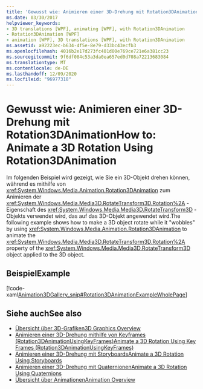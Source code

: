 ```yaml
---
title: 'Gewusst wie: Animieren einer 3D-Drehung mit Rotation3DAnimation'
ms.date: 03/30/2017
helpviewer_keywords:
- 3D translations [WPF], animating [WPF], with Rotation3DAnimation
- Rotation3DAnimation [WPF]
- animation [WPF], 3D translations [WPF], with Rotation3DAnimation
ms.assetid: a92223ec-b634-4f5e-8e79-d33bc43ecfb3
ms.openlocfilehash: 4016b2e17d273fc401d00e769ce721e6a381cc23
ms.sourcegitcommit: 9f6df084c53a3da0ea657ed0d708a72213683084
ms.translationtype: MT
ms.contentlocale: de-DE
ms.lasthandoff: 12/09/2020
ms.locfileid: "96977318"
---
```

# <a name="how-to-animate-a-3d-rotation-using-rotation3danimation"></a><span data-ttu-id="b9bd8-102">Gewusst wie: Animieren einer 3D-Drehung mit Rotation3DAnimation</span><span class="sxs-lookup"><span data-stu-id="b9bd8-102">How to: Animate a 3D Rotation Using Rotation3DAnimation</span></span>
<span data-ttu-id="b9bd8-103">Im folgenden Beispiel wird gezeigt, wie Sie ein 3D-Objekt drehen können, während es mithilfe von <xref:System.Windows.Media.Animation.Rotation3DAnimation> zum Animieren der <xref:System.Windows.Media.Media3D.RotateTransform3D.Rotation%2A> -Eigenschaft des <xref:System.Windows.Media.Media3D.RotateTransform3D> -Objekts verwendet wird, das auf das 3D-Objekt angewendet wird.</span><span class="sxs-lookup"><span data-stu-id="b9bd8-103">The following example shows how to make a 3D object rotate while it "wobbles" by using <xref:System.Windows.Media.Animation.Rotation3DAnimation> to animate the <xref:System.Windows.Media.Media3D.RotateTransform3D.Rotation%2A> property of the <xref:System.Windows.Media.Media3D.RotateTransform3D> object applied to the 3D object.</span></span>  
  
## <a name="example"></a><span data-ttu-id="b9bd8-104">Beispiel</span><span class="sxs-lookup"><span data-stu-id="b9bd8-104">Example</span></span>  
 [!code-xaml[Animation3DGallery_snip#Rotation3DAnimationExampleWholePage](~/samples/snippets/csharp/VS_Snippets_Wpf/Animation3DGallery_snip/CS/Rotation3DAnimationExample.xaml#rotation3danimationexamplewholepage)]  
  
## <a name="see-also"></a><span data-ttu-id="b9bd8-105">Siehe auch</span><span class="sxs-lookup"><span data-stu-id="b9bd8-105">See also</span></span>

- [<span data-ttu-id="b9bd8-106">Übersicht über 3D-Grafiken</span><span class="sxs-lookup"><span data-stu-id="b9bd8-106">3D Graphics Overview</span></span>](3-d-graphics-overview.md)
- [<span data-ttu-id="b9bd8-107">Animieren einer 3D-Drehung mithilfe von Keyframes (Rotation3DAnimationUsingKeyFrames)</span><span class="sxs-lookup"><span data-stu-id="b9bd8-107">Animate a 3D Rotation Using Key Frames (Rotation3DAnimationUsingKeyFrames)</span></span>](how-to-animate-a-3-d-rotation-using-key-frames.md)
- [<span data-ttu-id="b9bd8-108">Animieren einer 3D-Drehung mit Storyboards</span><span class="sxs-lookup"><span data-stu-id="b9bd8-108">Animate a 3D Rotation Using Storyboards</span></span>](how-to-animate-a-3-d-rotation-using-storyboards.md)
- [<span data-ttu-id="b9bd8-109">Animieren einer 3D-Drehung mit Quaternionen</span><span class="sxs-lookup"><span data-stu-id="b9bd8-109">Animate a 3D Rotation Using Quaternions</span></span>](how-to-animate-a-3-d-rotation-using-quaternions.md)
- [<span data-ttu-id="b9bd8-110">Übersicht über Animationen</span><span class="sxs-lookup"><span data-stu-id="b9bd8-110">Animation Overview</span></span>](animation-overview.md)
